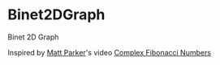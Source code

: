 # Binet2DGraph
Binet 2D Graph

Inspired by [Matt Parker](http://standupmaths.com/)'s video [Complex Fibonacci Numbers](https://www.youtube.com/watch?v=ghxQA3vvhsk)
